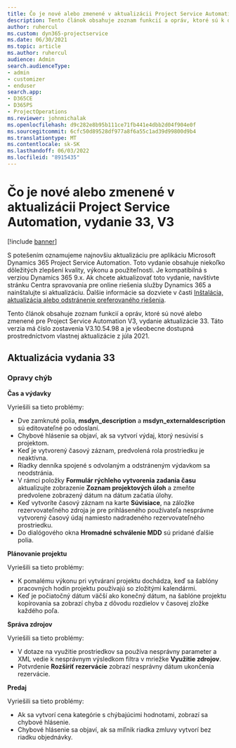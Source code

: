 ```yaml
---
title: Čo je nové alebo zmenené v aktualizácii Project Service Automation, vydanie 33, V3
description: Tento článok obsahuje zoznam funkcií a opráv, ktoré sú k dispozícii v Project Service Automation Update Release 33, V3.
author: ruhercul
ms.custom: dyn365-projectservice
ms.date: 06/30/2021
ms.topic: article
ms.author: ruhercul
audience: Admin
search.audienceType:
- admin
- customizer
- enduser
search.app:
- D365CE
- D365PS
- ProjectOperations
ms.reviewer: johnmichalak
ms.openlocfilehash: d9c282e8b95b111ce71fb441e4dbb2d04f904e0f
ms.sourcegitcommit: 6cfc50d89528df977a8f6a55c1ad39d99800d9b4
ms.translationtype: MT
ms.contentlocale: sk-SK
ms.lasthandoff: 06/03/2022
ms.locfileid: "8915435"
---
```

# <a name="whats-new-or-changed-in-project-service-automation-update-release-33-v3"></a>Čo je nové alebo zmenené v aktualizácii Project Service Automation, vydanie 33, V3

[!include [banner](../includes/psa-now-project-operations.md)]

S potešením oznamujeme najnovšiu aktualizáciu pre aplikáciu Microsoft Dynamics 365 Project Service Automation. Toto vydanie obsahuje niekoľko dôležitých zlepšení kvality, výkonu a použiteľnosti. Je kompatibilná s verziou Dynamics 365 9.x. Ak chcete aktualizovať toto vydanie, navštívte stránku Centra spravovania pre online riešenia služby Dynamics 365 a nainštalujte si aktualizáciu. Ďalšie informácie sa dozviete v časti [Inštalácia, aktualizácia alebo odstránenie preferovaného riešenia](/power-platform/admin/install-remove-preferred-solution).

Tento článok obsahuje zoznam funkcií a opráv, ktoré sú nové alebo zmenené pre Project Service Automation V3, vydanie aktualizácie 33. Táto verzia má číslo zostavenia V3.10.54.98 a je všeobecne dostupná prostredníctvom vlastnej aktualizácie z júla 2021.

## <a name="update-release-33"></a>Aktualizácia vydania 33

### <a name="bug-fixes"></a>Opravy chýb

**Čas a výdavky**

Vyriešili sa tieto problémy:

- Dve zamknuté polia, **msdyn_description** a **msdyn_externaldescription** sú editovateľné po odoslaní.
- Chybové hlásenie sa objaví, ak sa vytvorí výdaj, ktorý nesúvisí s projektom.
- Keď je vytvorený časový záznam, predvolená rola prostriedku je neaktívna.
- Riadky denníka spojené s odvolaným a odstráneným výdavkom sa neodstránia.
- V rámci položky **Formulár rýchleho vytvorenia zadania času** aktualizujte zobrazenie **Zoznam projektových úloh** a zmeňte predvolene zobrazený dátum na dátum začatia úlohy.
- Keď vytvoríte časový záznam na karte **Súvisiace**, na záložke rezervovateľného zdroja je pre prihláseného používateľa nesprávne vytvorený časový údaj namiesto nadradeného rezervovateľného prostriedku.
- Do dialógového okna **Hromadné schválenie MDD** sú pridané ďalšie polia.

**Plánovanie projektu**

Vyriešili sa tieto problémy:
- K pomalému výkonu pri vytváraní projektu dochádza, keď sa šablóny pracovných hodín projektu používajú so zložitými kalendármi.
- Keď je počiatočný dátum väčší ako konečný dátum, na šablóne projektu kopírovania sa zobrazí chyba z dôvodu rozdielov v časovej zložke každého poľa.

**Správa zdrojov**

Vyriešili sa tieto problémy:
- V dotaze na využitie prostriedkov sa používa nesprávny parameter a XML vedie k nesprávnym výsledkom filtra v mriežke **Využitie zdrojov**.
- Potvrdenie **Rozšíriť rezervácie** zobrazí nesprávny dátum ukončenia rezervácie.

**Predaj**

Vyriešili sa tieto problémy:
- Ak sa vytvorí cena kategórie s chýbajúcimi hodnotami, zobrazí sa chybové hlásenie.
- Chybové hlásenie sa objaví, ak sa míľnik riadka zmluvy vytvorí bez riadku objednávky.
